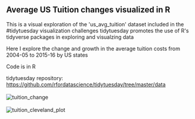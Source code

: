 ## Average US Tuition changes visualized in R

This is a visual exploration of the 'us_avg_tuition' dataset included in the #tidytuesday visualization challenges 
tidytuesday promotes the use of R's tidyverse packages in exploring and visualzing data

Here I explore the change and growth in the average tuition costs from 2004-05 to 2015-16 by US states

Code is in R

tidytuesday repository:
https://github.com/rfordatascience/tidytuesday/tree/master/data
<br /> 
<br /> 
![tuition_change](https://user-images.githubusercontent.com/88089678/127361117-f68301f0-4855-4032-8f1b-531b8ad0c4a5.png)
<br /> 
<br /> 
![tuition_cleveland_plot](https://user-images.githubusercontent.com/88089678/127361179-fe3ba9e4-9979-40f9-8953-04c96865a594.png)
